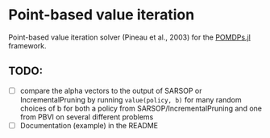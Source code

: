 # Point-based value iteration

Point-based value iteration solver (Pineau et al., 2003) for the [POMDPs.jl](https://github.com/JuliaPOMDP/POMDPs.jl) framework.

## TODO:
- [ ] compare the alpha vectors to the output of SARSOP or IncrementalPruning by running `value(policy, b)` for many random choices of b for both a policy from SARSOP/IncrementalPruning and one from PBVI on several different problems
- [ ] Documentation (example) in the README
